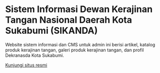 # Sistem Informasi Dewan Kerajinan Tangan Nasional Daerah Kota Sukabumi (SIKANDA)
Website sistem informasi dan CMS untuk admin ini berisi artikel, katalog produk kerajinan tangan, galeri produk kerajinan tangan, dan profil Dekranasda Kota Sukabumi.

[Kunjungi situs resmi](https://sikanda.sukabumikota.go.id/)

